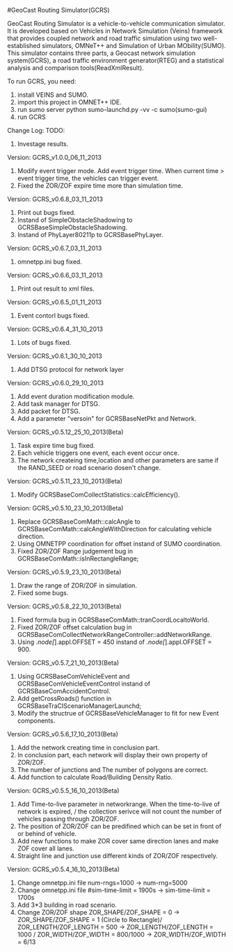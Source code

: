 #GeoCast Routing Simulator(GCRS)

GeoCast Routing Simulator is a vehicle-to-vehicle communication simulator. It is developed based on Vehicles in Network Simulation (Veins) framework that provides coupled network and road traffic simulation using two well-established simulators, OMNeT++ and Simulation of Urban MObility(SUMO). This simulator contains three parts, a Geocast network simulation system(GCRS), a road traffic environment generator(RTEG) and a statistical analysis and comparison tools(ReadXmlResult).

To run GCRS, you need:
  1. install VEINS and SUMO. 
  2. import this project in OMNET++ IDE. 
  3. run sumo server python sumo-launchd.py -vv -c sumo(sumo-gui)
  4. run GCRS

Change Log:
TODO:
1. Investage results.

Version: GCRS_v1.0.0_06_11_2013
1. <Modification> Modify event trigger mode. Add event trigger time. 
					When current time > event trigger time, the vehicles can trigger event.
2. <Bug Fixed> Fixed the ZOR/ZOF expire time more than simulation time.

Version: GCRS_v0.6.8_03_11_2013
1. <Bug Fixed> Print out bugs fixed.
2. <Modification> Instand of SimpleObstacleShadowing to GCRSBaseSimpleObstacleShadowing.
3. <Modification> Instand of PhyLayer80211p to GCRSBasePhyLayer.

Version: GCRS_v0.6.7_03_11_2013
1. <Bug Fixed> omnetpp.ini bug fixed.

Version: GCRS_v0.6.6_03_11_2013
1. <New> Print out result to xml files.
 
Version: GCRS_v0.6.5_01_11_2013
1. <Bug Fixed> Event contorl bugs fixed.

Version: GCRS_v0.6.4_31_10_2013
1. <Bug Fixed> Lots of bugs fixed.

Version: GCRS_v0.6.1_30_10_2013
1. <New> Add DTSG protocol for network layer

Version: GCRS_v0.6.0_29_10_2013
1. <New> Add event duration modification module.
2. <New> Add task manager for DTSG.
3. <New> Add packet for DTSG.
4. <New> Add a parameter "versoin" for GCRSBaseNetPkt and Network.
 
Version: GCRS_v0.5.12_25_10_2013(Beta)
1. <Bug Fixed> Task expire time bug fixed.
2. <Modification> Each vehicle triggers one event, each event occur once.
3. <Bug Fixed> The network createing time,location and other parameters are same if the RAND_SEED or road scenario dosen't change. 

Version: GCRS_v0.5.11_23_10_2013(Beta)
1. <Modification> Modify GCRSBaseComCollectStatistics::calcEfficiency().

Version: GCRS_v0.5.10_23_10_2013(Beta)
1. <Bug Fixed> Replace GCRSBaseComMath::calcAngle to GCRSBaseComMath::calcAngleWithDirection for calculating vehicle direction.
2. <Bug Fixed> Using OMNETPP coordination for offset instand of SUMO coordination.
3. <Bug Fixed> Fixed ZOR/ZOF Range judgement bug in GCRSBaseComMath::isInRectangleRange; 
 
Version: GCRS_v0.5.9_23_10_2013(Beta)
1. <New> Draw the range of ZOR/ZOF in simulation.
2. <Bug Fixed> Fixed some bugs.

Version: GCRS_v0.5.8_22_10_2013(Beta)
1. <Bug Fixed> Fixed formula bug in GCRSBaseComMath::tranCoordLocaltoWorld.
2. <Bug Fixed> Fixed ZOR/ZOF offset calculation bug in GCRSBaseComCollectNetworkRangeController::addNetworkRange. 
3. <Modification> Using *.node[*].appl.OFFSET = 450 instand of *.node[*].appl.OFFSET = 900.

Version: GCRS_v0.5.7_21_10_2013(Beta)
1. <Modification> Using GCRSBaseComVehicleEvent and GCRSBaseComVehicleEventControl instand of GCRSBaseComAccidentControl.
2. <New> Add getCrossRoads() function in GCRSBaseTraCIScenarioManagerLaunchd;
3. <Modification> Modify the structrue of GCRSBaseVehicleManager to fit for new Event components.

Version: GCRS_v0.5.6_17_10_2013(Beta)
1. <New>Add the network creating time in conclusion part.
2. <Modification>In conclusion part, each network will display their own property of ZOR/ZOF.
3. <Bug Fixed> The number of junctions and The number of polygons are correct.
4. <New>Add function to calculate Road/Building Density Ratio.
 
Version: GCRS_v0.5.5_16_10_2013(Beta)
1. <Bug Fixed>Add Time-to-live parameter in networkrange. When the time-to-live of network is expired, /
	the collection serivce will not count the number of vehicles passing through ZOR/ZOF.
2. <New>The position of ZOR/ZOF can be predifined which can be set in front of or behind of vehicle. 
3. <New>Add new functions to make ZOR cover same direction lanes and make ZOF cover all lanes.
4. <New>Straight line and junction use different kinds of ZOR/ZOF respectively.  
	   
Version: GCRS_v0.5.4_16_10_2013(Beta)
1. <Bug Fixed>Change omnetpp.ini file num-rngs=1000 -> num-rng=5000
2. <Modification>Change omnetpp.ini file #sim-time-limit = 1900s -> sim-time-limit = 1700s
3. <Modification>Add 3*3 building in road scenario.
4. <Modification>Change ZOR/ZOF shape ZOR_SHAPE/ZOF_SHAPE = 0 -> ZOR_SHAPE/ZOF_SHAPE = 1 (Circle to Rectangle)/
	ZOR_LENGTH/ZOF_LENGTH  = 500 -> ZOR_LENGTH/ZOF_LENGTH  = 1000 /
	ZOR_WIDTH/ZOF_WIDTH = 800/1000 -> ZOR_WIDTH/ZOF_WIDTH = 6/13
